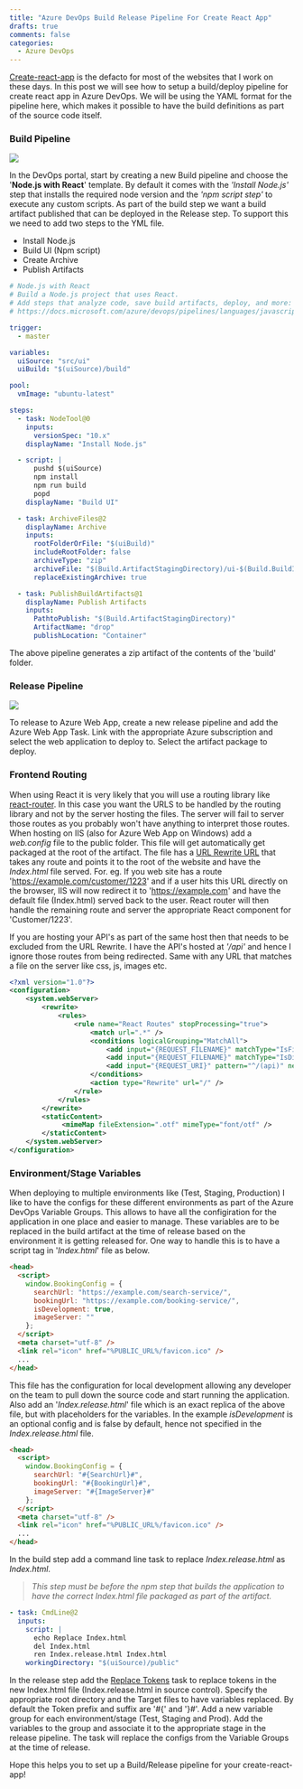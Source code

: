 ```yaml
---
title: "Azure DevOps Build Release Pipeline For Create React App"
drafts: true
comments: false
categories:
  - Azure DevOps
---
```


[Create-react-app](https://github.com/facebook/create-react-app) is the defacto for most of the websites that I work on these days. In this post we will see how to setup a build/deploy pipeline for create react app in Azure DevOps. We will be using the YAML format for the pipeline here, which makes it possible to have the build definitions as part of the source code itself.

### Build Pipeline

![](/images/devops_create_react_app.jpg)

In the DevOps portal, start by creating a new Build pipeline and choose the '**Node.js with React**' template. By default it comes with the _'Install Node.js'_ step that installs the required node version and the _'npm script step'_ to execute any custom scripts. As part of the build step we want a build artifact published that can be deployed in the Release step. To support this we need to add two steps to the YML file.

- Install Node.js
- Build UI (Npm script)
- Create Archive
- Publish Artifacts

```yml
# Node.js with React
# Build a Node.js project that uses React.
# Add steps that analyze code, save build artifacts, deploy, and more:
# https://docs.microsoft.com/azure/devops/pipelines/languages/javascript

trigger:
  - master

variables:
  uiSource: "src/ui"
  uiBuild: "$(uiSource)/build"

pool:
  vmImage: "ubuntu-latest"

steps:
  - task: NodeTool@0
    inputs:
      versionSpec: "10.x"
    displayName: "Install Node.js"

  - script: |
      pushd $(uiSource)
      npm install
      npm run build
      popd
    displayName: "Build UI"

  - task: ArchiveFiles@2
    displayName: Archive
    inputs:
      rootFolderOrFile: "$(uiBuild)"
      includeRootFolder: false
      archiveType: "zip"
      archiveFile: "$(Build.ArtifactStagingDirectory)/ui-$(Build.BuildId).zip"
      replaceExistingArchive: true

  - task: PublishBuildArtifacts@1
    displayName: Publish Artifacts
    inputs:
      PathtoPublish: "$(Build.ArtifactStagingDirectory)"
      ArtifactName: "drop"
      publishLocation: "Container"
```

The above pipeline generates a zip artifact of the contents of the 'build' folder.

### Release Pipeline

![](/images/devops_cra_release.jpg)

To release to Azure Web App, create a new release pipeline and add the Azure Web App Task. Link with the appropriate Azure subscription and select the web application to deploy to. Select the artifact package to deploy.

### Frontend Routing

When using React it is very likely that you will use a routing library like [react-router](https://reacttraining.com/react-router/). In this case you want the URLS to be handled by the routing library and not by the server hosting the files. The server will fail to server those routes as you probably won't have anything to interpret those routes. When hosting on IIS (also for Azure Web App on Windows) add a _web.config_ file to the public folder. This file will get automatically get packaged at the root of the artifact. The file has a [URL Rewrite URL](https://docs.microsoft.com/en-us/iis/extensions/url-rewrite-module/creating-rewrite-rules-for-the-url-rewrite-module) that takes any route and points it to the root of the website and have the _Index.html_ file served. For. eg. If you web site has a route 'https://example.com/customer/1223' and if a user hits this URL directly on the browser, IIS will now redirect it to 'https://example.com' and have the default file (Index.html) served back to the user. React router will then handle the remaining route and server the appropriate React component for 'Customer/1223'.

If you are hosting your API's as part of the same host then that needs to be excluded from the URL Rewrite. I have the API's hosted at _'/api'_ and hence I ignore those routes from being redirected. Same with any URL that matches a file on the server like css, js, images etc.

```xml
<?xml version="1.0"?>
<configuration>
    <system.webServer>
        <rewrite>
            <rules>
                <rule name="React Routes" stopProcessing="true">
                    <match url=".*" />
                    <conditions logicalGrouping="MatchAll">
                        <add input="{REQUEST_FILENAME}" matchType="IsFile" negate="true" />
                        <add input="{REQUEST_FILENAME}" matchType="IsDirectory" negate="true" />
                        <add input="{REQUEST_URI}" pattern="^/(api)" negate="true" />
                    </conditions>
                    <action type="Rewrite" url="/" />
                </rule>
            </rules>
        </rewrite>
        <staticContent>
             <mimeMap fileExtension=".otf" mimeType="font/otf" />
        </staticContent>
    </system.webServer>
</configuration>
```

### Environment/Stage Variables

When deploying to multiple environments like (Test, Staging, Production) I like to have the configs for these different environments as part of the Azure DevOps Variable Groups. This allows to have all the configiration for the application in one place and easier to manage. These variables are to be replaced in the build artifact at the time of release based on the environment it is getting released for. One way to handle this is to have a script tag in '_Index.html_' file as below.

```html
<head>
  <script>
    window.BookingConfig = {
      searchUrl: "https://example.com/search-service/",
      bookingUrl: "https://example.com/booking-service/",
      isDevelopment: true,
      imageServer: ""
    };
  </script>
  <meta charset="utf-8" />
  <link rel="icon" href="%PUBLIC_URL%/favicon.ico" />
  ...
</head>
```

This file has the configuration for local development allowing any developer on the team to pull down the source code and start running the application. Also add an '_Index.release.html_' file which is an exact replica of the above file, but with placeholders for the variables. In the example _isDevelopment_ is an optional config and is false by default, hence not specified in the _Index.release.html_ file.

```html
<head>
  <script>
    window.BookingConfig = {
      searchUrl: "#{SearchUrl}#",
      bookingUrl: "#{BookingUrl}#",
      imageServer: "#{ImageServer}#"
    };
  </script>
  <meta charset="utf-8" />
  <link rel="icon" href="%PUBLIC_URL%/favicon.ico" />
  ...
</head>
```

In the build step add a command line task to replace _Index.release.html_ as _Index.html_.

> _This step must be before the npm step that builds the application to have the correct Index.html file packaged as part of the artifact._

```yml
- task: CmdLine@2
  inputs:
    script: |
      echo Replace Index.html
      del Index.html
      ren Index.release.html Index.html
    workingDirectory: "$(uiSource)/public"
```

In the release step add the [Replace Tokens](https://marketplace.visualstudio.com/items?itemName=qetza.replacetokens) task to replace tokens in the new Index.html file (Index.release.html in source control). Specify the appropriate root directory and the Target files to have variables replaced. By default the Token prefix and suffix are '#{' and '}#'. Add a new variable group for each environment/stage (Test, Staging and Prod). Add the variables to the group and associate it to the appropriate stage in the release pipeline. The task will replace the configs from the Variable Groups at the time of release.

Hope this helps you to set up a Build/Release pipeline for your create-react-app!
